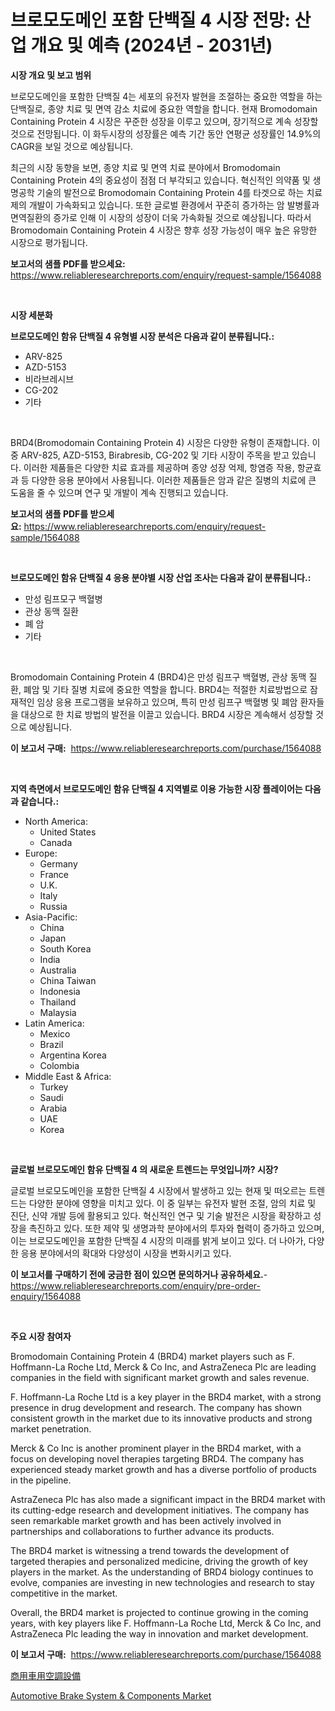 <p><h1>브로모도메인 포함 단백질 4 시장 전망: 산업 개요 및 예측 (2024년 - 2031년)</h1></p><p><strong>시장 개요 및 보고 범위</strong></p>
<p><p>브로모도메인을 포함한 단백질 4는 세포의 유전자 발현을 조절하는 중요한 역할을 하는 단백질로, 종양 치료 및 면역 감소 치료에 중요한 역할을 합니다. 현재 Bromodomain Containing Protein 4 시장은 꾸준한 성장을 이루고 있으며, 장기적으로 계속 성장할 것으로 전망됩니다. 이 화두시장의 성장률은 예측 기간 동안 연평균 성장률인 14.9%의 CAGR을 보일 것으로 예상됩니다.</p><p>최근의 시장 동향을 보면, 종양 치료 및 면역 치료 분야에서 Bromodomain Containing Protein 4의 중요성이 점점 더 부각되고 있습니다. 혁신적인 의약품 및 생명공학 기술의 발전으로 Bromodomain Containing Protein 4를 타겟으로 하는 치료제의 개발이 가속화되고 있습니다. 또한 글로벌 환경에서 꾸준히 증가하는 암 발병률과 면역질환의 증가로 인해 이 시장의 성장이 더욱 가속화될 것으로 예상됩니다. 따라서 Bromodomain Containing Protein 4 시장은 향후 성장 가능성이 매우 높은 유망한 시장으로 평가됩니다.</p></p>
<p><strong>보고서의 샘플 PDF를 받으세요:</strong> <a href="https://www.reliableresearchreports.com/enquiry/request-sample/1564088">https://www.reliableresearchreports.com/enquiry/request-sample/1564088</a></p>
<p>&nbsp;</p>
<p><strong>시장 세분화</strong></p>
<p><strong>브로모도메인 함유 단백질 4 유형별 시장 분석은 다음과 같이 분류됩니다.:</strong></p>
<p><ul><li>ARV-825</li><li>AZD-5153</li><li>비라브레시브</li><li>CG-202</li><li>기타</li></ul></p>
<p>&nbsp;</p>
<p><p>BRD4(Bromodomain Containing Protein 4) 시장은 다양한 유형이 존재합니다. 이 중 ARV-825, AZD-5153, Birabresib, CG-202 및 기타 시장이 주목을 받고 있습니다. 이러한 제품들은 다양한 치료 효과를 제공하며 종양 성장 억제, 항염증 작용, 항균효과 등 다양한 응용 분야에서 사용됩니다. 이러한 제품들은 암과 같은 질병의 치료에 큰 도움을 줄 수 있으며 연구 및 개발이 계속 진행되고 있습니다.</p></p>
<p><strong>보고서의 샘플 PDF를 받으세요:</strong>&nbsp;<a href="https://www.reliableresearchreports.com/enquiry/request-sample/1564088">https://www.reliableresearchreports.com/enquiry/request-sample/1564088</a></p>
<p>&nbsp;</p>
<p><strong> 브로모도메인 함유 단백질 4 응용 분야별 시장 산업 조사는 다음과 같이 분류됩니다.:</strong></p>
<p><ul><li>만성 림프모구 백혈병</li><li>관상 동맥 질환</li><li>폐 암</li><li>기타</li></ul></p>
<p>&nbsp;</p>
<p><p>Bromodomain Containing Protein 4 (BRD4)은 만성 림프구 백혈병, 관상 동맥 질환, 폐암 및 기타 질병 치료에 중요한 역할을 합니다. BRD4는 적절한 치료방법으로 잠재적인 임상 응용 프로그램을 보유하고 있으며, 특히 만성 림프구 백혈병 및 폐암 환자들을 대상으로 한 치료 방법의 발전을 이끌고 있습니다. BRD4 시장은 계속해서 성장할 것으로 예상됩니다.</p></p>
<p><strong>이 보고서 구매:</strong>&nbsp; <a href="https://www.reliableresearchreports.com/purchase/1564088">https://www.reliableresearchreports.com/purchase/1564088</a></p>
<p>&nbsp;</p>
<p><strong>지역 측면에서 브로모도메인 함유 단백질 4 지역별로 이용 가능한 시장 플레이어는 다음과 같습니다.:</strong></p>
<p><ul>
    <li>
        North America:
        <ul>
            <li>United States</li>
            <li>Canada</li>
        </ul>
    </li>
    <li>
        Europe:
        <ul>
            <li>Germany</li>
            <li>France</li>
            <li>U.K.</li>
            <li>Italy</li>
            <li>Russia</li>
        </ul>
    </li>
    <li>
        Asia-Pacific:
        <ul>
            <li>China</li>
            <li>Japan</li>
            <li>South Korea</li>
            <li>India</li>
            <li>Australia</li>
            <li>China Taiwan</li>
            <li>Indonesia</li>
            <li>Thailand</li>
            <li>Malaysia</li>
        </ul>
    </li>
    <li>
        Latin America:
        <ul>
            <li>Mexico</li>
            <li>Brazil</li>
            <li>Argentina Korea</li>
            <li>Colombia</li>
        </ul>
    </li>
    <li>
        Middle East & Africa:
        <ul>
            <li>Turkey</li>
            <li>Saudi</li>
            <li>Arabia</li>
            <li>UAE</li>
            <li>Korea</li>
        </ul>
    </li>
    </ul></p>
<p>&nbsp;</p>
<p><strong>글로벌 브로모도메인 함유 단백질 4 의 새로운 트렌드는 무엇입니까? 시장?</strong></p>
<p><p>글로벌 브로모도메인을 포함한 단백질 4 시장에서 발생하고 있는 현재 및 떠오르는 트렌드는 다양한 분야에 영향을 미치고 있다. 이 중 일부는 유전자 발현 조절, 암의 치료 및 진단, 신약 개발 등에 활용되고 있다. 혁신적인 연구 및 기술 발전은 시장을 확장하고 성장을 촉진하고 있다. 또한 제약 및 생명과학 분야에서의 투자와 협력이 증가하고 있으며, 이는 브로모도메인을 포함한 단백질 4 시장의 미래를 밝게 보이고 있다. 더 나아가, 다양한 응용 분야에서의 확대와 다양성이 시장을 변화시키고 있다.</p></p>
<p><strong>이 보고서를 구매하기 전에 궁금한 점이 있으면 문의하거나 공유하세요.</strong>- <a href="https://www.reliableresearchreports.com/enquiry/pre-order-enquiry/1564088">https://www.reliableresearchreports.com/enquiry/pre-order-enquiry/1564088</a></p>
<p>&nbsp;</p>
<p><strong>주요 시장 참여자</strong></p>
<p><p>Bromodomain Containing Protein 4 (BRD4) market players such as F. Hoffmann-La Roche Ltd, Merck & Co Inc, and AstraZeneca Plc are leading companies in the field with significant market growth and sales revenue.</p><p>F. Hoffmann-La Roche Ltd is a key player in the BRD4 market, with a strong presence in drug development and research. The company has shown consistent growth in the market due to its innovative products and strong market penetration.</p><p>Merck & Co Inc is another prominent player in the BRD4 market, with a focus on developing novel therapies targeting BRD4. The company has experienced steady market growth and has a diverse portfolio of products in the pipeline.</p><p>AstraZeneca Plc has also made a significant impact in the BRD4 market with its cutting-edge research and development initiatives. The company has seen remarkable market growth and has been actively involved in partnerships and collaborations to further advance its products.</p><p>The BRD4 market is witnessing a trend towards the development of targeted therapies and personalized medicine, driving the growth of key players in the market. As the understanding of BRD4 biology continues to evolve, companies are investing in new technologies and research to stay competitive in the market.</p><p>Overall, the BRD4 market is projected to continue growing in the coming years, with key players like F. Hoffmann-La Roche Ltd, Merck & Co Inc, and AstraZeneca Plc leading the way in innovation and market development.</p></p>
<p><strong>이 보고서 구매:</strong>&nbsp;&nbsp;<a href="https://www.reliableresearchreports.com/purchase/1564088">https://www.reliableresearchreports.com/purchase/1564088</a></p>
<p><p><a href="https://medium.com/@verniebarton2023/%E5%95%86%E7%94%A8%E8%BB%8A%E3%81%AEhvac%E5%B8%82%E5%A0%B4%E3%81%AF-%E5%B8%82%E5%A0%B4%E3%82%B7%E3%82%A7%E3%82%A2-%E5%B8%82%E5%A0%B4%E5%8B%95%E5%90%91-%E5%B8%82%E5%A0%B4%E6%88%90%E9%95%B7%E3%81%AB%E9%96%A2%E3%81%99%E3%82%8B%E6%83%85%E5%A0%B1%E3%82%92%E6%8F%90%E4%BE%9B%E3%81%97%E3%81%A6%E3%81%84%E3%81%BE%E3%81%99-bc4b37cf535f">商用車用空調設備</a></p><p><a href="https://iodized-pantydraco-05c.notion.site/Global-Automotive-Brake-System-Components-Market-Size-and-Market-Trends-Insights-and-Projections--3e0f2c7322ad489186072689149d190d">Automotive Brake System & Components Market</a></p></p>
